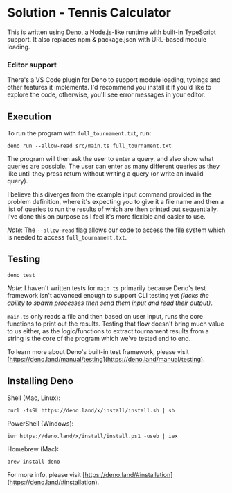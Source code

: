 # Solution - Tennis Calculator

This is written using [Deno](https://deno.land), a Node.js-like runtime with built-in TypeScript support. It also replaces npm & package.json with URL-based module loading.

### Editor support

There's a VS Code plugin for Deno to support module loading, typings and other features it implements. I'd recommend you install it if you'd like to explore the code, otherwise, you'll see error messages in your editor.

## Execution

To run the program with `full_tournament.txt`, run:

```
deno run --allow-read src/main.ts full_tournament.txt
```

The program will then ask the user to enter a query, and also show what queries are possible. The user can enter as many different queries as they like until they press return without writing a query (or write an invalid query).

I believe this diverges from the example input command provided in the problem definition, where it's expecting you to give it a file name and then a list of queries to run the results of which are then printed out sequentially. I've done this on purpose as I feel it's more flexible and easier to use.

_Note_: The `--allow-read` flag allows our code to access the file system which is needed to access `full_tournament.txt`.

## Testing

```
deno test
```

_Note_: I haven't written tests for `main.ts` primarily because Deno's test framework isn't advanced enough to support CLI testing yet _(lacks the ability to spawn processes then send them input and read their output)_.

`main.ts` only reads a file and then based on user input, runs the core functions to print out the results. Testing that flow doesn't bring much value to us either, as the logic/functions to extract tournament results from a string is the core of the program which we've tested end to end.

To learn more about Deno's built-in test framework, please visit [https://deno.land/manual/testing](https://deno.land/manual/testing).

## Installing Deno

Shell (Mac, Linux):

```
curl -fsSL https://deno.land/x/install/install.sh | sh
```

PowerShell (Windows):

```
iwr https://deno.land/x/install/install.ps1 -useb | iex
```

Homebrew (Mac):

```
brew install deno
```

For more info, please visit [https://deno.land/#installation](https://deno.land/#installation).
